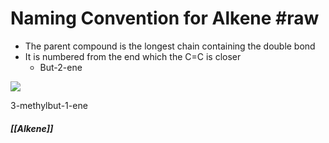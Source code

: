# Naming Convention for Alkene #raw
- The parent compound is the longest chain containing the double bond
- It is numbered from the end which the C=C is closer
	- But-2-ene

<img src="https://mint-garden.netlify.app/assets/3-methylbut-1-ane.png" style="max-width:100%;height:auto">

3-methylbut-1-ene

##### [[Alkene]]
